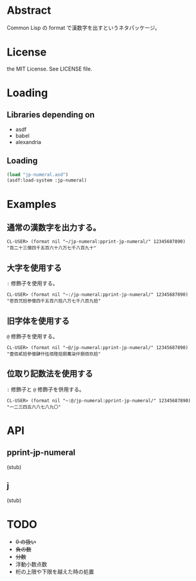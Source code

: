 # Abstract

Common Lisp の format で漢数字を出すというネタパッケージ。

# License

the MIT License. See LICENSE file.

# Loading

## Libraries depending on

* asdf
* babel
* alexandria

## Loading

```lisp
(load "jp-numeral.asd")
(asdf:load-system :jp-numeral)
```

# Examples

## 通常の漢数字を出力する。

```
CL-USER> (format nil "~/jp-numeral:pprint-jp-numeral/" 12345687890)
"百二十三億四千五百六十八万七千八百九十"
```

## 大字を使用する

`:` 修飾子を使用する。

```
CL-USER> (format nil "~:/jp-numeral:pprint-jp-numeral/" 12345687890)
"壱百弐拾参億四千五百六拾八万七千八百九拾"
```

## 旧字体を使用する

`@` 修飾子を使用する。

```
CL-USER> (format nil "~@/jp-numeral:pprint-jp-numeral/" 12345687890)
"壹佰貳拾參億肆仟伍佰陸拾捌萬柒仟捌佰玖拾"
```

## 位取り記数法を使用する

`:` 修飾子と `@` 修飾子を併用する。

```
CL-USER> (format nil "~:@/jp-numeral:pprint-jp-numeral/" 12345687890)
"一二三四五六八七八九〇"
```

# API

## pprint-jp-numeral

(stub)

## j

(stub)


# TODO

- ~~0 の扱い~~
- ~~負の数~~
- ~~分数~~
- 浮動小数点数
- 桁の上限や下限を越えた時の処置

